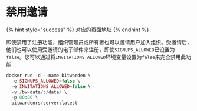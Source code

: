 # 禁用邀请

{% hint style="success" %}
对应的[页面地址](https://github.com/dani-garcia/bitwarden_rs/wiki/Disable-invitations)
{% endhint %}

即使禁用了注册功能，组织管理员或所有者也可以邀请用户加入组织。受邀请后，他们也可以使用受邀请的电子邮件来注册，即使`SIGNUPS_ALLOWED`已设置为`false`。您可以通过将`INVITATIONS_ALLOWED`环境变量设置为`false`来完全禁用此功能：

```php
docker run -d --name bitwarden \
  -e SIGNUPS_ALLOWED=false \
  -e INVITATIONS_ALLOWED=false \
  -v /bw-data/:/data/ \
  -p 80:80 \
  bitwardenrs/server:latest
```

